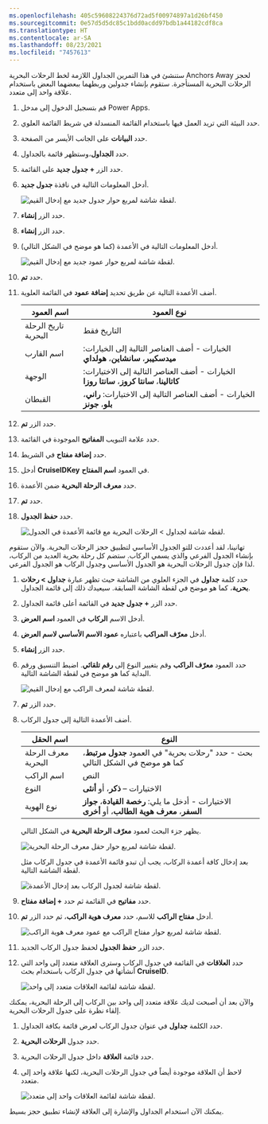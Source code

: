 ```yaml
---
ms.openlocfilehash: 405c59608224376d72ad5f00974897a1d26bf450
ms.sourcegitcommit: 0e57d5d5dc85c1bdd0acdd97bdb1a44182cdf8ca
ms.translationtype: HT
ms.contentlocale: ar-SA
ms.lasthandoff: 08/23/2021
ms.locfileid: "7457613"
---
```

ستنشئ في هذا التمرين الجداول اللازمة لخط الرحلات البحرية Anchors Away لحجز الرحلات البحرية المستأجرة. ستقوم بإنشاء جدولين وربطهما ببعضهما البعض باستخدام علاقة واحد إلى متعدد. 

1.  قم بتسجيل الدخول إلى مدخل Power Apps.

1.  حدد البيئة التي تريد العمل فيها باستخدام القائمة المنسدلة في شريط القائمة العلوي.

1.  حدد **البيانات** على الجانب الأيسر من الصفحة.

1.  حدد **الجداول**،وستظهر قائمة بالجداول.

1.  حدد الزر **+ جدول جديد** على القائمة.

1.  أدخل المعلومات التالية في نافذة **جدول جديد**.

    ![لقطة شاشة لمربع حوار جدول جديد مع إدخال القيم.](../media/module-1-unit-3-update.png)

1.  حدد الزر **إنشاء**.

1.  حدد الزر **إنشاء**.

1.  أدخل المعلومات التالية في الأعمدة (كما هو موضح في الشكل التالي).

    ![لقطة شاشة لمربع حوار عمود جديد مع إدخال القيم.](../media/module1-unit3-image2.png)

1. حدد **تم**.

1. أضف الأعمدة التالية عن طريق تحديد **إضافة عمود** في القائمة العلوية.

    | اسم العمود  | نوع العمود                                                                                     |
    |-------------|------------------------------------------------------------------------------------------------|
    | تاريخ الرحلة البحرية | التاريخ فقط                                                                                      |
    | اسم القارب   | الخيارات - أضف العناصر التالية إلى الخيارات: **ميدسكيبر**، **سانشاين**، **هولداي**    |
    | الوجهة | الخيارات - أضف العناصر التالية إلى الاختيارات: **كاتالينا**، **سانتا كروز**، **سانتا روزا** |
    | القبطان     | الخيارات - أضف العناصر التالية إلى الاختيارات: **راني**، **بلو**، **جونز**               |

1. حدد الزر **تم**.

1. حدد علامة التبويب **المفاتيح** الموجودة في القائمة.

1. حدد **إضافة مفتاح** في الشريط.

1. أدخل **CruiseIDKey** في العمود **اسم المفتاح**.

1. حدد **معرف الرحلة البحرية** ضمن الأعمدة.

1. حدد **تم**.

1. حدد **حفظ الجدول**.

    ![لقطه شاشة لجداول > الرحلات البحرية مع قائمة الأعمدة في الجدول.](../media/module-1-unit-3-update-2.png)

تهانينا، لقد أعددت للتو الجدول الأساسي لتطبيق حجز الرحلات البحرية. والآن ستقوم بإنشاء الجدول الفرعي والذي يسمي الركاب. ستضم كل رحلة بحرية العديد من الركاب، لذا فإن جدول الرحلات البحرية هو الجدول الأساسي وجدول الركاب هو الجدول الفرعي.


1. حدد كلمة **جداول** في الجزء العلوي من الشاشة حيث تظهر عبارة **جداول > رحلات بحرية**، كما هو موضح في لقطة الشاشة السابقة. سيعيدك ذلك إلى قائمة الجداول.

1. حدد الزر **+ جدول جديد** في القائمة أعلى قائمة الجداول.

1. أدخل الاسم **الركاب** في العمود **اسم العرض**.

1. أدخل **معرّف المراكب** باعتباره **عمود الاسم الأساسي لاسم العرض**.

1. حدد الزر **إنشاء**.

1. حدد العمود **معرّف الراكب** وقم بتغيير النوع إلى **رقم تلقائي**.
   اضبط التنسيق ورقم البداية كما هو موضح في لقطة الشاشة التالية.

   ![لقطة شاشة لمعرف الراكب مع إدخال القيم.](../media/module1-unit3-image4.png)

1. حدد الزر **تم**.

1. أضف الأعمدة التالية إلى جدول الركاب.

   | **اسم الحقل**     | **النوع**                                                                                  |
   |----------------|---------------------------------------------------------------------------------------|
   | معرف الرحلة البحرية      | بحث - حدد "رحلات بحرية" في العمود **جدول مرتبط**، كما هو موضح في الشكل التالي                 |
   | اسم الراكب | النص                                                                                  |
   | النوع         | الاختيارات – **ذكر**، أو **أنثى**                                                         |
   | نوع الهوية     | الاختيارات - أدخل ما يلي: **رخصة القيادة**، **جواز السفر**، **معرف هوية الطالب**، أو **أخرى** |

   يظهر جزء البحث لعمود **معرّف الرحلة البحرية** في الشكل التالي.

   ![لقطة شاشة لمربع حوار حقل معرف الرحلة البحرية.](../media/module1-unit3-image5.png)

   بعد إدخال كافة أعمدة الركاب، يجب أن تبدو قائمة الأعمدة في جدول الركاب مثل لقطة الشاشة التالية.

   ![لقطة شاشة لجدول الركاب بعد إدخال الأعمدة.](../media/module1-unit3-image6.png)

1. حدد **مفاتيح** في القائمة ثم حدد **+ إضافة مفتاح**.

1. أدخل **مفتاح الراكب** للاسم، حدد **معرف هوية الراكب**، ثم حدد الزر **تم**.

   ![لقطة شاشة لمربع حوار مفتاح الراكب مع عمود معرف هوية الراكب.](../media/module1-unit3-image7.png)

1. حدد الزر **حفظ الجدول** لحفظ جدول الركاب الجديد.

1. حدد **العلاقات** في القائمة في جدول الركاب وسترى العلاقة متعدد إلى واحد التي أنشأتها في جدول الركاب باستخدام بحث **CruiseID**.

   ![لقطة شاشة لقائمة العلاقات متعدد إلى واحد.](../media/module1-unit3-image8.png)

والآن بعد أن أصبحت لديك علاقة متعدد إلى واحد بين الركاب إلى الرحلة البحرية، يمكنك إلقاء نظرة على جدول الرحلات البحرية.

1. حدد الكلمة **جداول** في عنوان جدول الركاب لعرض قائمة بكافة الجداول.

1. حدد جدول **الرحلات البحرية**.

1. حدد قائمة **العلاقة** داخل جدول الرحلات البحرية.

1. لاحظ أن العلاقة موجودة أيضاً في جدول الرحلات البحرية، لكنها علاقة واحد إلى متعدد.

   ![لقطة شاشة لقائمة العلاقات واحد إلى متعدد.](../media/module1-unit3-image9.png)

يمكنك الآن استخدام الجداول والإشارة إلى العلاقة لإنشاء تطبيق حجز بسيط. 
